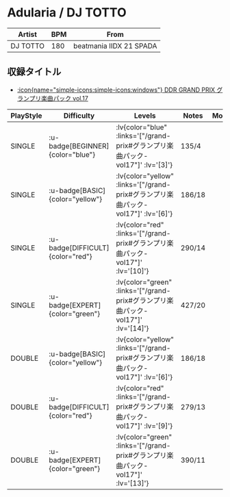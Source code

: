 # Adularia / DJ TOTTO

|Artist|BPM|From|
|------|---|----|
|DJ TOTTO|180|beatmania IIDX 21 SPADA|

## 収録タイトル

- [ :icon{name="simple-icons:simple-icons:windows"} DDR GRAND PRIX グランプリ楽曲パック vol.17](/grand-prix#グランプリ楽曲パック-vol17)

|PlayStyle|Difficulty|Levels|Notes|Movie|
|---------|----------|------|-----|-----|
|SINGLE| :u-badge[BEGINNER]{color="blue"} | :lv{color="blue" :links='["/grand-prix#グランプリ楽曲パック-vol17"]' :lv='[3]'} |135/4||
|SINGLE| :u-badge[BASIC]{color="yellow"} | :lv{color="yellow" :links='["/grand-prix#グランプリ楽曲パック-vol17"]' :lv='[6]'} |186/18||
|SINGLE| :u-badge[DIFFICULT]{color="red"} | :lv{color="red" :links='["/grand-prix#グランプリ楽曲パック-vol17"]' :lv='[10]'} |290/14||
|SINGLE| :u-badge[EXPERT]{color="green"} | :lv{color="green" :links='["/grand-prix#グランプリ楽曲パック-vol17"]' :lv='[14]'} |427/20||
|DOUBLE| :u-badge[BASIC]{color="yellow"} | :lv{color="yellow" :links='["/grand-prix#グランプリ楽曲パック-vol17"]' :lv='[6]'} |186/18||
|DOUBLE| :u-badge[DIFFICULT]{color="red"} | :lv{color="red" :links='["/grand-prix#グランプリ楽曲パック-vol17"]' :lv='[9]'} |279/13||
|DOUBLE| :u-badge[EXPERT]{color="green"} | :lv{color="green" :links='["/grand-prix#グランプリ楽曲パック-vol17"]' :lv='[13]'} |390/11||
